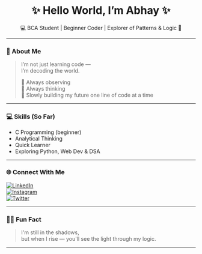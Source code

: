 <h1 align="center">✨ Hello World, I’m Abhay ✨</h1>
<p align="center">💻 BCA Student | Beginner Coder | Explorer of Patterns & Logic 🧠</p>

---

### 🧭 About Me

> I’m not just learning code —  
> I’m decoding the world.  
>  
> 👀 Always observing  
> 💭 Always thinking  
> 🔧 Slowly building my future one line of code at a time

---

### 💻 Skills (So Far)

- C Programming (beginner)
- Analytical Thinking
- Quick Learner
- Exploring Python, Web Dev & DSA

---

### 🌐 Connect With Me

[![LinkedIn](https://img.shields.io/badge/LinkedIn-blue?style=for-the-badge&logo=linkedin)](https://www.linkedin.com/in/abhay-kumar-41110532b/)  
[![Instagram](https://img.shields.io/badge/Instagram-%23E4405F?style=for-the-badge&logo=instagram&logoColor=white)](https://www.instagram.com/katructure1029/)  
[![Twitter](https://img.shields.io/badge/Twitter-%231DA1F2?style=for-the-badge&logo=twitter&logoColor=white)](https://x.com/1029Abhay)

---

### 🕵️‍♂️ Fun Fact

> I'm still in the shadows,  
> but when I rise — you'll see the light through my logic.

---

